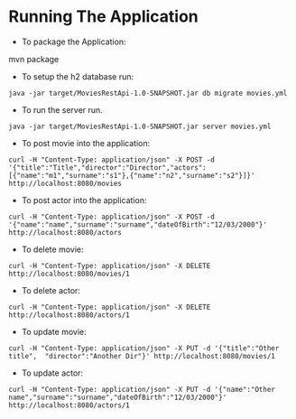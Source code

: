# Running The Application

* To package the Application:

mvn package

* To setup the h2 database run:
```
java -jar target/MoviesRestApi-1.0-SNAPSHOT.jar db migrate movies.yml

```
* To run the server run.
```
java -jar target/MoviesRestApi-1.0-SNAPSHOT.jar server movies.yml

```
* To post movie into the application:
```
curl -H "Content-Type: application/json" -X POST -d '{"title":"Title","director":"Director","actors":[{"name":"m1","surname":"s1"},{"name":"n2","surname":"s2"}]}' http://localhost:8080/movies
```
* To post actor into the application:
```
curl -H "Content-Type: application/json" -X POST -d '{"name":"name","surname":"surname","dateOfBirth":"12/03/2000"}' http://localhost:8080/actors
```
* To delete movie:
```
curl -H "Content-Type: application/json" -X DELETE http://localhost:8080/movies/1
```
* To delete actor:
```
curl -H "Content-Type: application/json" -X DELETE http://localhost:8080/actors/1
```
* To update movie:
```
curl -H "Content-Type: application/json" -X PUT -d '{"title":"Other title",  "director":"Another Dir"}' http://localhost:8080/movies/1 
```
* To update actor:
```
curl -H "Content-Type: application/json" -X PUT -d '{"name":"Other name","surname":"surname","dateOfBirth":"12/03/2000"}' http://localhost:8080/actors/1 
```